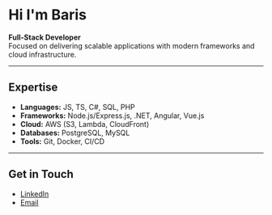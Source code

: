 # Hi I'm Baris

**Full-Stack Developer**  
Focused on delivering scalable applications with modern frameworks and cloud infrastructure.

---

## Expertise

- **Languages:** JS, TS, C#, SQL, PHP
- **Frameworks:** Node.js/Express.js, .NET, Angular, Vue.js
- **Cloud:** AWS (S3, Lambda, CloudFront)
- **Databases:** PostgreSQL, MySQL
- **Tools:** Git, Docker, CI/CD

---

## Get in Touch

- [LinkedIn](https://linkedin.com/in/baris-kayhan)
- [Email](mailto:bariskayhan53@gmail.com)
